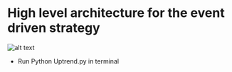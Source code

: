 # High level architecture for the event driven strategy 

![alt text](https://github.com/[username]/[reponame]/blob/[branch]/imHighLevelArchitectureage.png?raw=true)

* Run Python Uptrend.py in terminal


